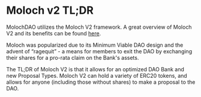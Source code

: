 # Moloch v2 TL;DR

MolochDAO utilizes the Moloch V2 framework. A great overview of Moloch V2 and its benefits can be found [here](https://medium.com/raid-guild/moloch-evolved-v2-primer-25c9cdeab455).

Moloch was popularized due to its Minimum Viable DAO design and the advent of “ragequit” - a means for members to exit the DAO by exchanging their shares for a pro-rata claim on the Bank's assets.

The TL;DR of Moloch V2 is that it allows for an optimized DAO Bank and new Proposal Types. Moloch V2 can hold a variety of ERC20 tokens, and allows for anyone (including those without shares) to make a proposal to the DAO.
